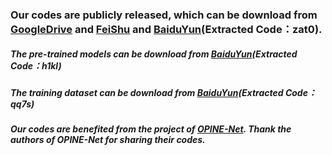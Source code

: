 ### Our codes are publicly released, which can be download from [GoogleDrive](https://drive.google.com/file/d/1Q2USjJRcCh2Jp7YB_LRR4G3i2e9bsC3_/view?usp=sharing) and [FeiShu](https://wa01gy6lnb.feishu.cn/file/EMaBbt0u5oHDKNxJACfc0i6fnbf?from=from_copylink) and [BaiduYun](https://pan.baidu.com/s/1U7MTKwHpoI-fj0Smwj--nA?pwd=zat0)(Extracted Code：zat0).

##### The pre-trained models can be download from [BaiduYun](https://pan.baidu.com/s/1V5Vqv0Qvyxe_gnxO-YXBJQ?pwd=h1kl)(Extracted Code：h1kl)

##### The training dataset can be download from [BaiduYun](https://pan.baidu.com/s/1H829P9qDNw9rZOLwKkuDeA?pwd=qq7s)(Extracted Code：qq7s)

##### Our codes are benefited from the project of [OPINE-Net](https://github.com/jianzhangcs/OPINE-Net). Thank the authors of OPINE-Net for sharing their codes. 
